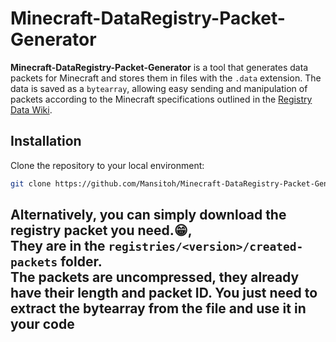 # Minecraft-DataRegistry-Packet-Generator
**Minecraft-DataRegistry-Packet-Generator** is a tool that generates data packets for Minecraft and stores them in files with the `.data` extension. The data is saved as a `bytearray`, allowing easy sending and manipulation of packets according to the Minecraft specifications outlined in the [Registry Data Wiki](https://wiki.vg/Registry_Data).
## Installation

Clone the repository to your local environment:

```bash
git clone https://github.com/Mansitoh/Minecraft-DataRegistry-Packet-Generator.git
```

## Alternatively, you can simply download the registry packet you need.😁,<br>They are in the `registries/<version>/created-packets` folder.<br>The packets are uncompressed, they already have their length and packet ID. You just need to extract the bytearray from the file and use it in your code
